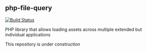 ## php-file-query

[![Build Status](https://travis-ci.org/harm-less/php-file-query.svg?branch=master)](https://travis-ci.org/harm-less/php-file-query)

PHP library that allows loading assets across multiple extended but individual applications

This repository is under construction

